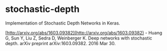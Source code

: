 # stochastic-depth

Implementation of Stochastic Depth Networks in Keras.

[http://arxiv.org/abs/1603.09382](http://arxiv.org/abs/1603.09382) - Huang G, Sun Y, Liu Z, Sedra D, Weinberger K. Deep networks with stochastic depth. arXiv preprint arXiv:1603.09382. 2016 Mar 30.
